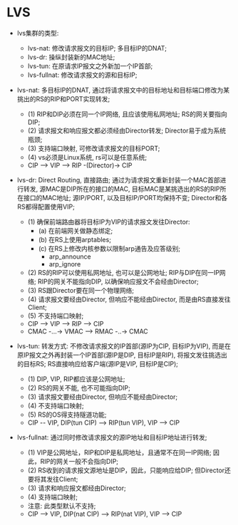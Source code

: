 # LVS

- lvs集群的类型:
    - lvs-nat: 修改请求报文的目标IP; 多目标IP的DNAT;
    - lvs-dr: 操纵封装新的MAC地址;
    - lvs-tun: 在原请求IP报文之外新加一个IP首部;
    - lvs-fullnat: 修改请求报文的源和目标IP;

- lvs-nat: 多目标IP的DNAT, 通过将请求报文中的目标地址和目标端口修改为某挑出的RS的RIP和PORT实现转发;
    - (1) RIP和DIP必须在同一个IP网络, 且应该使用私网地址; RS的网关要指向DIP;
    - (2) 请求报文和响应报文都必须经由Director转发; Director易于成为系统瓶颈;
    - (3) 支持端口映射, 可修改请求报文的目标PORT;
    - (4) vs必须是Linux系统, rs可以是任意系统;
    - CIP --> VIP --> RIP -(Director)-> CIP

- lvs-dr: Direct Routing, 直接路由; 通过为请求报文重新封装一个MAC首部进行转发, 源MAC是DIP所在的接口的MAC, 目标MAC是某挑选出的RS的RIP所在接口的MAC地址; 源IP/PORT, 以及目标IP/PORT均保持不变; Director和各RS都得配置使用VIP;
    - (1) 确保前端路由器将目标IP为VIP的请求报文发往Director:
        - (a) 在前端网关做静态绑定;
        - (b) 在RS上使用arptables;
        - (c) 在RS上修改内核参数以限制arp通告及应答级别;
            - arp_announce
            - arp_ignore
    - (2) RS的RIP可以使用私网地址, 也可以是公网地址; RIP与DIP在同一IP网络; RIP的网关不能指向DIP, 以确保响应报文不会经由Director;
    - (3) RS跟Director要在同一个物理网络;
    - (4) 请求报文要经由Director, 但响应不能经由Director, 而是由RS直接发往Client;
    - (5) 不支持端口映射;
    - CIP --> VIP --> RIP --> CIP
    - CMAC -...-> VMAC --> RMAC -..-> CMAC

- lvs-tun: 转发方式: 不修改请求报文的IP首部(源IP为CIP, 目标IP为VIP), 而是在原IP报文之外再封装一个IP首部(源IP是DIP, 目标IP是RIP), 将报文发往挑选出的目标RS; RS直接响应给客户端(源IP是VIP, 目标IP是CIP);
    - (1) DIP, VIP, RIP都应该是公网地址;
    - (2) RS的网关不能, 也不可能指向DIP;
    - (3) 请求报文要经由Director, 但响应不能经由Director;
    - (4) 不支持端口映射;
    - (5) RS的OS得支持隧道功能;
    - CIP -- VIP, DIP(tun CIP) --> RIP(tun VIP), VIP --> CIP

- lvs-fullnat: 通过同时修改请求报文的源IP地址和目标IP地址进行转发;
    - (1) VIP是公网地址，RIP和DIP是私网地址，且通常不在同一IP网络; 因此，RIP的网关一般不会指向DIP;
    - (2) RS收到的请求报文源地址是DIP，因此，只能响应给DIP; 但Director还要将其发往Client;
    - (3) 请求和响应报文都经由Director;
    - (4) 支持端口映射;
    - 注意: 此类型默认不支持;
    - CIP --> VIP, DIP(nat CIP) --> RIP(nat VIP), VIP --> CIP
